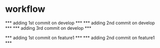 # workflow
*** adding 1st commit on develop *** 
*** adding 2nd commit on develop ***
*** adding 3rd commit on develop ***


*** adding 1st commit on feature1 ***
*** adding 2nd commit on feature1 ***
